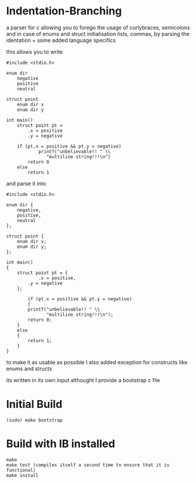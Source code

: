 # Indentation-Branching

a parser for c allowing you to forego the usage of curlybraces, semicolons and in case of enums and struct initialisation lists, commas, by parsing the identation + some added language specifics

this allows you to write

~~~
#include <stdio.h>

enum dir
	negative
	positive
	neutral

struct point
	enum dir x
	enum dir y

int main()
	struct point pt =
		.x = positive
		.y = negative
    
	if (pt.x = positive && pt.y = negative)
    		printf("unbelievable!! " \\
		       "multiline string!!!\n")
		return 0
	else
		return 1
~~~

and parse it into

~~~
#include <stdio.h>

enum dir {
	negative,
	positive,
	neutral
};

struct point {
 	enum dir x;
 	enum dir y;
};

int main()
{
	struct point pt = {
    		.x = positive,
		.y = negative
	};
    
    	if (pt.x = positive && pt.y = negative)
    	{
		printf("unbelievable!! " \\
		       "multiline string!!!\n");
		return 0;
	}
	else
	{
		return 1;
	}
}
 ~~~
 
 to make it as usable as possible I also added exception for constructs like enums and structs

its written in its own input althought I provide a bootstrap c file

# Initial Build
~~~
(sudo) make bootstrap
~~~

# Build with IB installed

~~~
make
make test (compiles itself a second time to ensure that it is functional)
make install
~~~

